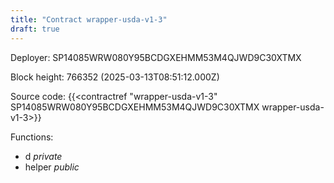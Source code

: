 ```yaml
---
title: "Contract wrapper-usda-v1-3"
draft: true
---
```

Deployer: SP14085WRW080Y95BCDGXEHMM53M4QJWD9C30XTMX


 



Block height: 766352 (2025-03-13T08:51:12.000Z)

Source code: {{<contractref "wrapper-usda-v1-3" SP14085WRW080Y95BCDGXEHMM53M4QJWD9C30XTMX wrapper-usda-v1-3>}}

Functions:

* d _private_
* helper _public_
